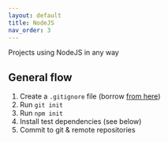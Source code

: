 ```yaml
---
layout: default
title: NodeJS
nav_order: 3
---
```

 Projects using NodeJS in any way

## General flow

1. Create a `.gitignore` file (borrow [from here](https://github.com/github/gitignore/blob/master/Node.gitignore))
2. Run `git init`
3. Run `npm init`
4. Install test dependencies (see below)
5. Commit to git & remote repositories
